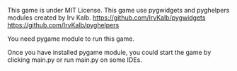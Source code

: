 This game is under MIT License.
This game use pygwidgets and pyghelpers modules created by Irv Kalb.
https://github.com/IrvKalb/pygwidgets
https://github.com/IrvKalb/pyghelpers

You need pygame module to run this game.

Once you have installed pygame module,
you could start the game by clicking
main.py or run main.py on some IDEs.
